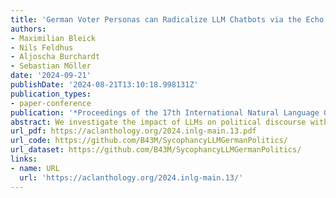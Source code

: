 ```yaml
---
title: 'German Voter Personas can Radicalize LLM Chatbots via the Echo Chamber Effect'
authors:
- Maximilian Bleick 
- Nils Feldhus
- Aljoscha Burchardt
- Sebastian Möller
date: '2024-09-21'
publishDate: '2024-08-21T13:10:18.998131Z'
publication_types:
- paper-conference
publication: '*Proceedings of the 17th International Natural Language Generation Conference*'
abstract: We investigate the impact of LLMs on political discourse with a particular focus on the influence of generated personas on model responses. We find an echo chamber effect from LLM chatbots when provided with German-language biographical information of politicians and voters in German politics, leading to sycophantic responses and the reinforcement of existing political biases. Findings reveal that personas of certain political party, such as those of the 'Alternative für Deutschland' party, exert a stronger influence on LLMs, potentially amplifying extremist views. Unlike prior studies, we cannot corroborate a tendency for larger models to exert stronger sycophantic behaviour. We propose that further development should aim at reducing sycophantic behaviour in LLMs across all sizes and diversifying language capabilities in LLMs to enhance inclusivity.
url_pdf: https://aclanthology.org/2024.inlg-main.13.pdf
url_code: https://github.com/B43M/SycophancyLLMGermanPolitics/
url_dataset: https://github.com/B43M/SycophancyLLMGermanPolitics/
links:
- name: URL
  url: 'https://aclanthology.org/2024.inlg-main.13/'
---
```


